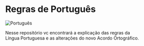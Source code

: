 # Regras de Português

![Português](https://1.bp.blogspot.com/_2QPTziMZEJ0/TG0lFdd4s8I/AAAAAAAAAtk/3cjgnXYF8w4/s320/computer+and+books.gif)

Nesse repositório vc encontrará a explicação das regras da<br>
Língua Portuguesa e as alterações do novo Acordo Ortográfico.
